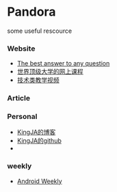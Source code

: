 # Pandora
some useful rescource

### Website
* [The best answer to any question](https://www.quora.com/)
* [世界顶级大学的网上课程](https://www.coursera.org/)
* [技术类教学视频](https://www.pluralsight.com/)

### Article

### Personal
* [KingJA的博客](http://kingja.github.io)
* [KingJA的github](https://github.com/KingJA)
* 
### weekly
* [Android Weekly](http://androidweekly.net/)

